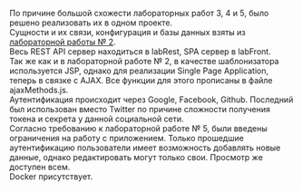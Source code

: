 По причине большой схожести лабораторных работ 3, 4 и 5, было решено реализовать их в одном проекте.  
Сущности и их связи, конфигурация и базы данных взяты из [лабораторной работы № 2](https://github.com/Pazhiloipavuk/AIPOS2).  
Весь REST API сервер находиться в labRest, SPA сервер в labFront.  
Так же как и в лабораторной работе № 2, в качестве шаблонизатора используется JSP, однако для реализации Single Page Application, теперь в связке с AJAX. Все функции для этого прописаны в файле ajaxMethods.js.  
Аутентификация происходит через Google, Facebook, Github. Последний был использован вместо Twitter по причине сложности получения токена и секрета у данной социальной сети.  
Согласно требованию к лабораторной работе № 5, были введены ограничения на работу с приложением. Только прошедшие аутентификацию пользователи имеет возможность добавлять новые данные, однако редактировать могут только свои. Просмотр же доступен всем.  
Docker присутствует.  
